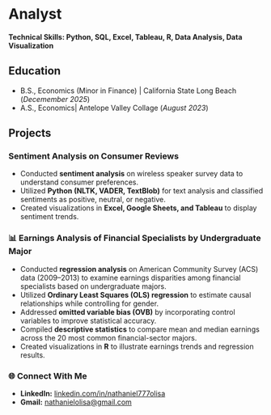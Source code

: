 # Analyst

#### Technical Skills: Python, SQL, Excel, Tableau, R, Data Analysis, Data Visualization

## Education
- B.S., Economics (Minor in Finance) | California State Long Beach (_Decemember 2025_)  
- A.S., Economics| Antelope Valley Collage (_August 2023_)  

## Projects
### Sentiment Analysis on Consumer Reviews
- Conducted **sentiment analysis** on wireless speaker survey data to understand consumer preferences.  
- Utilized **Python (NLTK, VADER, TextBlob)** for text analysis and classified sentiments as positive, neutral, or negative.  
- Created visualizations in **Excel, Google Sheets, and Tableau** to display sentiment trends.

### 📊 Earnings Analysis of Financial Specialists by Undergraduate Major  
- Conducted **regression analysis** on American Community Survey (ACS) data (2009–2013) to examine earnings disparities among financial specialists based on undergraduate majors.  
- Utilized **Ordinary Least Squares (OLS) regression** to estimate causal relationships while controlling for gender.  
- Addressed **omitted variable bias (OVB)** by incorporating control variables to improve statistical accuracy.  
- Compiled **descriptive statistics** to compare mean and median earnings across the 20 most common financial-sector majors.  
- Created visualizations in **R** to illustrate earnings trends and regression results.      

### 🌐 Connect With Me  
- **LinkedIn:** [linkedin.com/in/nathaniel777olisa](https://www.linkedin.com/in/nathaniel777olisa)
- **Gmail:** nathanielolisa@gmail.com
